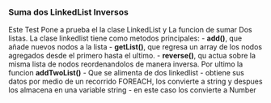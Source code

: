 ### Suma dos LinkedList Inversos

Este Test Pone a prueba el la clase LinkedList y La funcion de sumar Dos listas.
La clase linkedlist tiene como metodos principales:
    - **add()**, que añade nuevos nodos a la lista
    - **getList()**, que regresa un array de los nodos agregados desde el primero hasta el ultimo.
    - **reverse()**, qu actua sobre la misma lista de nodos reordenandolos de manera inversa.
Por ultimo la funcion **addTwoList()**
    - Que se alimenta de dos linkedlist
    - obtiene sus datos por medio de un recorrido FOREACH, los convierte a string y despues los almacena en una variable string
    - en este caso los convierte a Number
